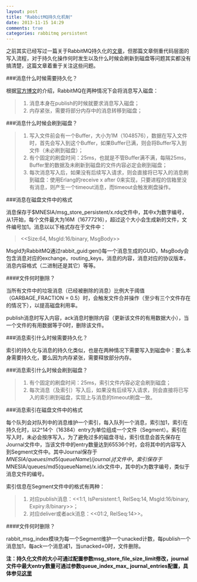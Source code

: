 ```yaml
---
layout: post
title: "RabbitMQ持久化机制"
date: 2013-11-15 14:29
comments: true
categories: rabbitmq persistent
---
```


之前其实已经写过一篇关于RabbitMQ持久化的[文章](http://jzhihui.iteye.com/blog/1642324)，但那篇文章侧重代码层面的写入流程，对于持久化操作何时发生以及什么时候会刷新到磁盘等问题其实都没有搞清楚，这篇文章着重于关注这些问题。

<!--more-->

###消息什么时候需要持久化？

根据[官方博文](http://www.rabbitmq.com/blog/2011/01/20/rabbitmq-backing-stores-databases-and-disks/)的介绍，RabbitMQ在两种情况下会将消息写入磁盘：

> 1. 消息本身在publish的时候就要求消息写入磁盘；
> 2. 内存紧张，需要将部分内存中的消息转移到磁盘；

###消息什么时候会刷到磁盘？

> 1. 写入文件前会有一个Buffer，大小为1M（1048576），数据在写入文件时，首先会写入到这个Buffer，如果Buffer已满，则会将Buffer写入到文件（未必刷到磁盘）；
> 2. 有个固定的刷盘时间：25ms，也就是不管Buffer满不满，每隔25ms，Buffer里的数据及未刷新到磁盘的文件内容必定会刷到磁盘；
> 3. 每次消息写入后，如果没有后续写入请求，则会直接将已写入的消息刷到磁盘：使用Erlang的receive x after 0来实现，只要进程的信箱里没有消息，则产生一个timeout消息，而timeout会触发刷盘操作。

###消息在磁盘文件中的格式

消息保存于$MNESIA/msg_store_persistent/x.rdq文件中，其中x为数字编号，从1开始，每个文件最大为16M（16777216），超过这个大小会生成新的文件，文件编号加1。消息以以下格式存在于文件中：

> <<Size:64, MsgId:16/binary, MsgBody>>

MsgId为RabbitMQ通过rabbit_guid:gen()每一个消息生成的GUID，MsgBody会包含消息对应的exchange，routing_keys，消息的内容，消息对应的协议版本，消息内容格式（二进制还是其它）等等。

####文件何时删除？

当所有文件中的垃圾消息（已经被删除的消息）比例大于阈值（GARBAGE_FRACTION = 0.5）时，会触发文件合并操作（至少有三个文件存在的情况下），以提高磁盘利用率。

publish消息时写入内容，ack消息时删除内容（更新该文件的有用数据大小），当一个文件的有用数据等于0时，删除该文件。

###消息索引什么时候需要持久化？

索引的持久化与消息的持久化类似，也是在两种情况下需要写入到磁盘中：要么本身需要持久化，要么因为内存紧张，需要释放部分内存。

###消息索引什么时候会刷到磁盘？

> 1. 有个固定的刷盘时间：25ms，索引文件内容必定会刷到磁盘；
> 2. 每次消息（及索引）写入后，如果没有后续写入请求，则会直接将已写入的索引刷到磁盘，实现上与消息的timeout刷盘一致。

###消息索引在磁盘文件中的格式

每个队列会对队列中的消息维护一个索引，每入队列一个消息，索引加1，索引在持久化时，以2^14个（16384）entry为单位组成一个文件（Segment）。索引在写入时，未必会按序写入，为了避免过多的磁盘寻址，索引信息会首先保存在Journal文件中，当该文件中的entry数量达到65536个时，会将其中的内容写入到Segment文件中。其中Journal保存于$MNESIA/queues/md5(queueName)/journal.jif文件中，索引保存于$MNESIA/queues/md5(queueName)/x.idx文件中，其中的x为数字编号，类似于消息文件的编号。

索引信息在Segment文件中的格式有两种：

> 1. 对应publish消息：<<1:1, IsPersistent:1, RelSeq:14, MsgId:16/binary, Expiry:8/binary>>；
> 2. 对应deliver或者ack消息：<<01:2, RelSeq:14>>。

####文件何时删除？

rabbit_msg_index模块为每一个Segment维护一个unacked计数，每publish一个消息加1，每ack一个消息减1，当unacked=0时，文件删除。

**注：持久化文件的大小可通过配置参数msg_store_file_size_limit修改，journal文件中最大entry数量可通过参数queue_index_max_ journal_entries配置，具体参见[这里](http://www.rabbitmq.com/configure.html#config-items)**